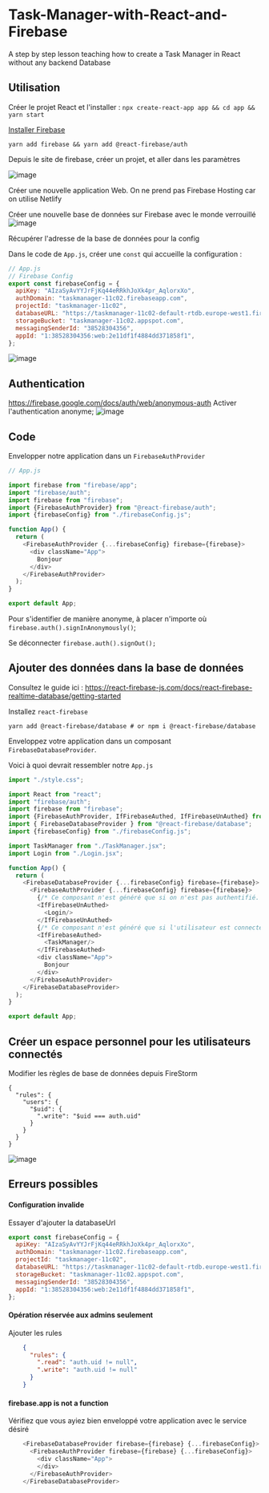 # Task-Manager-with-React-and-Firebase
A step by step lesson teaching how to create a Task Manager in React without any backend Database 



## Utilisation 

Créer le projet React et l'installer : `npx create-react-app app && cd app && yarn start`

[Installer Firebase ](https://react-firebase-js.com/docs/react-firebase-auth/getting-started)

`yarn add firebase && yarn add @react-firebase/auth`

Depuis le site de firebase, créer un projet, et aller dans les paramètres

![image](https://user-images.githubusercontent.com/16031936/114735011-14129b00-9d45-11eb-91a3-fe756fc2e8b0.png)


Créer une nouvelle application Web. On ne prend pas Firebase Hosting car on utilise Netlify


Créer une nouvelle base de données sur Firebase avec le monde verrouillé
![image](https://user-images.githubusercontent.com/16031936/114749850-a7eb6380-9d53-11eb-83ea-4102716b69d3.png)

Récupérer l'adresse de la base de données pour la config

Dans le code de `App.js`, créer une `const` qui accueille la configuration : 

```js
// App.js
// Firebase Config
export const firebaseConfig = {
  apiKey: "AIzaSyAvYYJrFjKq44eRRkhJoXk4pr_AqlorxXo",
  authDomain: "taskmanager-11c02.firebaseapp.com",
  projectId: "taskmanager-11c02",
  databaseURL: "https://taskmanager-11c02-default-rtdb.europe-west1.firebasedatabase.app/", // Adresse de la base de données
  storageBucket: "taskmanager-11c02.appspot.com",
  messagingSenderId: "38528304356",
  appId: "1:38528304356:web:2e11df1f4884dd371858f1",
};
```

![image](https://user-images.githubusercontent.com/16031936/114735949-f42fa700-9d45-11eb-83a1-8592c8aadaaf.png)

## Authentication 
https://firebase.google.com/docs/auth/web/anonymous-auth
Activer l'authentication anonyme;
![image](https://user-images.githubusercontent.com/16031936/114753749-1cc09c80-9d58-11eb-8b18-d1e880f95b4d.png)

## Code 

Envelopper notre application dans un `FirebaseAuthProvider`

```js
// App.js

import firebase from "firebase/app";
import "firebase/auth";
import firebase from "firebase";
import {FirebaseAuthProvider} from "@react-firebase/auth";
import {firebaseConfig} from "./firebaseConfig.js";

function App() {
  return (
    <FirebaseAuthProvider {...firebaseConfig} firebase={firebase}>
      <div className="App">
        Bonjour
      </div>
    </FirebaseAuthProvider>
  );
}

export default App;
```

Pour s'identifier de manière anonyme, à placer n'importe où 
`firebase.auth().signInAnonymously()`;


Se déconnecter 
`firebase.auth().signOut();`

## Ajouter des données dans la base de données 

Consultez le guide ici : https://react-firebase-js.com/docs/react-firebase-realtime-database/getting-started

Installez `react-firebase`

`yarn add @react-firebase/database # or npm i @react-firebase/database`

Enveloppez votre application dans un composant `FirebaseDatabaseProvider`. 

Voici à quoi devrait ressembler notre `App.js`

```js
import "./style.css";

import React from "react";
import "firebase/auth";
import firebase from "firebase";
import {FirebaseAuthProvider, IfFirebaseAuthed, IfFirebaseUnAuthed} from "@react-firebase/auth";
import { FirebaseDatabaseProvider } from "@react-firebase/database";
import {firebaseConfig} from "./firebaseConfig.js";

import TaskManager from "./TaskManager.jsx";
import Login from "./Login.jsx";

function App() {
  return (
    <FirebaseDatabaseProvider {...firebaseConfig} firebase={firebase}>
      <FirebaseAuthProvider {...firebaseConfig} firebase={firebase}>
        {/* Ce composant n'est généré que si on n'est pas authentifié. */}
        <IfFirebaseUnAuthed>
          <Login/>
        </IfFirebaseUnAuthed>
        {/* Ce composant n'est généré que si l'utilisateur est connecté. */}
        <IfFirebaseAuthed>
          <TaskManager/>
        </IfFirebaseAuthed>
        <div className="App">
          Bonjour
        </div>
      </FirebaseAuthProvider>
    </FirebaseDatabaseProvider>
  );
}

export default App;

```

## Créer un espace personnel pour les utilisateurs connectés 

Modifier les règles de base de données depuis FireStorm 

```
{
  "rules": {
    "users": {
      "$uid": {
        ".write": "$uid === auth.uid"
      }
    }
  }
}
```

![image](https://user-images.githubusercontent.com/16031936/115036089-7bf3ed80-9ecd-11eb-9ff2-663f3427ec91.png)

## Erreurs possibles 

#### Configuration invalide 

Essayer d'ajouter la databaseUrl 

```js
export const firebaseConfig = {
  apiKey: "AIzaSyAvYYJrFjKq44eRRkhJoXk4pr_AqlorxXo",
  authDomain: "taskmanager-11c02.firebaseapp.com",
  projectId: "taskmanager-11c02",
  databaseURL: "https://taskmanager-11c02-default-rtdb.europe-west1.firebasedatabase.app/",
  storageBucket: "taskmanager-11c02.appspot.com",
  messagingSenderId: "38528304356",
  appId: "1:38528304356:web:2e11df1f4884dd371858f1",
};
```

#### Opération réservée aux admins seulement 

Ajouter les rules 
```json
    {
      "rules": {
        ".read": "auth.uid != null",
        ".write": "auth.uid != null"
      }
    }
```


#### firebase.app is not a function

Vérifiez que vous ayiez bien enveloppé votre application avec le service désiré

```js
    <FirebaseDatabaseProvider firebase={firebase} {...firebaseConfig}>
      <FirebaseAuthProvider firebase={firebase} {...firebaseConfig}>
        <div className="App">
        </div>
      </FirebaseAuthProvider>
    </FirebaseDatabaseProvider>
```

